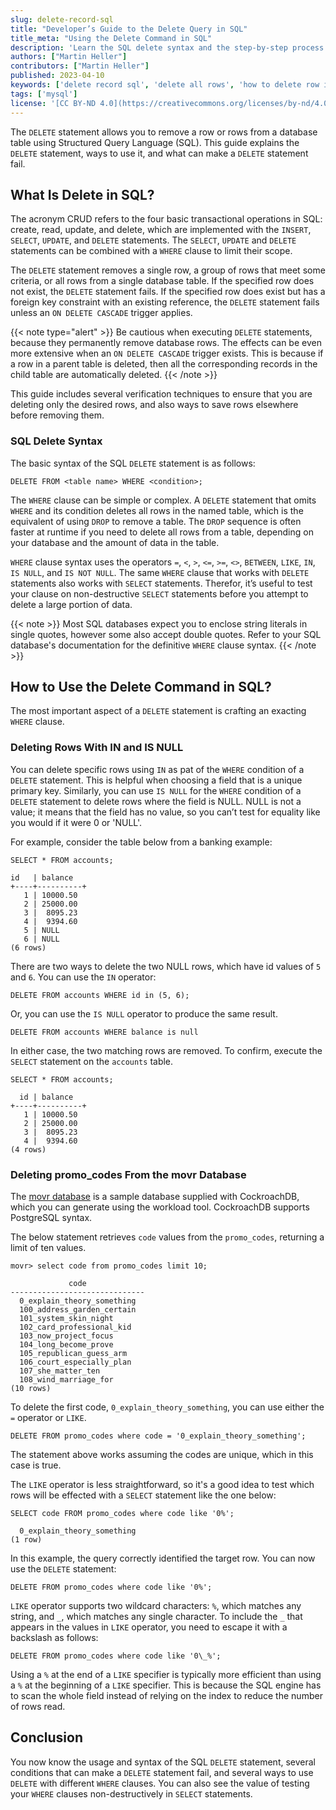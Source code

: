 ```yaml
---
slug: delete-record-sql
title: "Developer’s Guide to the Delete Query in SQL"
title_meta: "Using the Delete Command in SQL"
description: 'Learn the SQL delete syntax and the step-by-step process to delete rows from tables in SQL.'
authors: ["Martin Heller"]
contributors: ["Martin Heller"]
published: 2023-04-10
keywords: ['delete record sql', 'delete all rows', 'how to delete row in sql', 'delete query in sql', 'sql delete syntax']
tags: ['mysql']
license: '[CC BY-ND 4.0](https://creativecommons.org/licenses/by-nd/4.0)'
---
```


The `DELETE` statement allows you to remove a row or rows from a database table using Structured Query Language (SQL). This guide explains the `DELETE` statement, ways to use it, and what can make a `DELETE` statement fail.

## What Is Delete in SQL?

The acronym CRUD refers to the four basic transactional operations in SQL: create, read, update, and delete, which are implemented with the `INSERT`, `SELECT`, `UPDATE`, and `DELETE` statements. The `SELECT`, `UPDATE` and `DELETE` statements can be combined with a `WHERE` clause to limit their scope.

The `DELETE` statement removes a single row, a group of rows that meet some criteria, or all rows from a single database table. If the specified row does not exist, the `DELETE` statement fails. If the specified row does exist but has a foreign key constraint with an existing reference, the `DELETE` statement fails unless an `ON DELETE CASCADE` trigger applies.

{{< note type="alert" >}}
Be cautious when executing `DELETE` statements, because they permanently remove database rows. The effects can be even more extensive when an `ON DELETE CASCADE` trigger exists. This is because if a row in a parent table is deleted, then all the corresponding records in the child table are automatically deleted.
{{< /note >}}

This guide includes several verification techniques to ensure that you are deleting only the desired rows, and also ways to save rows elsewhere before removing them.


### SQL Delete Syntax

The basic syntax of the SQL `DELETE` statement is as follows:

```command
DELETE FROM <table name> WHERE <condition>;
```

The `WHERE` clause can be simple or complex. A `DELETE` statement that omits `WHERE` and its condition deletes all rows in the named table, which is the equivalent of using `DROP` to remove a table. The `DROP` sequence is often faster at runtime if you need to delete all rows from a table, depending on your database and the amount of data in the table.

`WHERE` clause syntax uses the operators `=`, `<`, `>`, `<=`, `>=`, `<>`, `BETWEEN`, `LIKE`, `IN`, `IS NULL`, and `IS NOT NULL`. The same `WHERE` clause that works with `DELETE` statements also works with `SELECT` statements. Therefor, it’s useful to test your clause on non-destructive `SELECT` statements before you attempt to delete a large portion of data.

{{< note >}}
Most SQL databases expect you to enclose string literals in single quotes, however some also accept double quotes. Refer to your SQL database's documentation for the definitive `WHERE` clause syntax.
{{< /note >}}

## How to Use the Delete Command in SQL?

The most important aspect of a `DELETE` statement is crafting an exacting `WHERE` clause.

### Deleting Rows With IN and IS NULL

You can delete specific rows using `IN` as pat of the `WHERE` condition of a `DELETE` statement. This is helpful when choosing a field that is a unique primary key. Similarly, you can use `IS NULL` for the `WHERE` condition of a `DELETE` statement to delete rows where the field is NULL. NULL is not a value; it means that the field has no value, so you can’t test for equality like you would if it were 0 or 'NULL'.

For example, consider the table below from a banking example:

```command
SELECT * FROM accounts;
```

```output
id   | balance
+----+----------+
   1 | 10000.50
   2 | 25000.00
   3 |  8095.23
   4 |  9394.60
   5 | NULL
   6 | NULL
(6 rows)
```

There are two ways to delete the two NULL rows, which have id values of `5` and `6`. You can use the `IN` operator:

```command
DELETE FROM accounts WHERE id in (5, 6);
```

Or, you can use the `IS NULL` operator to produce the same result.

```command
DELETE FROM accounts WHERE balance is null
```

In either case, the two matching rows are removed. To confirm, execute the `SELECT` statement on the `accounts` table.

```command
SELECT * FROM accounts;
```

```output
  id | balance
+----+----------+
   1 | 10000.50
   2 | 25000.00
   3 |  8095.23
   4 |  9394.60
(4 rows)
```

### Deleting promo_codes From the movr Database

The [movr database](https://www.cockroachlabs.com/docs/stable/movr.html) is a sample database supplied with CockroachDB, which you can generate using the workload tool. CockroachDB supports PostgreSQL syntax.

The below statement retrieves `code` values from the `promo_codes`, returning a limit of ten values.

```command
movr> select code from promo_codes limit 10;
```

```output
             code
------------------------------
  0_explain_theory_something
  100_address_garden_certain
  101_system_skin_night
  102_card_professional_kid
  103_now_project_focus
  104_long_become_prove
  105_republican_guess_arm
  106_court_especially_plan
  107_she_matter_ten
  108_wind_marriage_for
(10 rows)
```

To delete the first code, `0_explain_theory_something`, you can use either the `=` operator or `LIKE`.

```command
DELETE FROM promo_codes where code = '0_explain_theory_something';
```

The statement above works assuming the codes are unique, which in this case is true.

The `LIKE` operator is less straightforward, so it's a good idea to test which rows will be effected with a `SELECT` statement like the one below:

```command
SELECT code FROM promo_codes where code like '0%';
```

```output
  0_explain_theory_something
(1 row)
```

In this example, the query correctly identified the target row. You can now use the `DELETE` statement:

```command
DELETE FROM promo_codes where code like '0%';
```

`LIKE` operator supports two wildcard characters: `%`, which matches any string, and `_`, which matches any single character. To include the `_` that appears in the values in `LIKE` operator, you need to escape it with a backslash as follows:

```command
DELETE FROM promo_codes where code like '0\_%';
```

Using a `%` at the end of a `LIKE` specifier is typically more efficient than using a `%` at the beginning of a `LIKE` specifier. This is because the SQL engine has to scan the whole field instead of relying on the index to reduce the number of rows read.


## Conclusion

You now know the usage and syntax of the SQL `DELETE` statement, several conditions that can make a `DELETE` statement fail, and several ways to use `DELETE` with different `WHERE` clauses. You can also see the value of testing your `WHERE` clauses non-destructively in `SELECT` statements.
